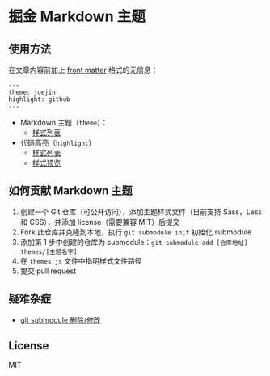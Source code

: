 # 掘金 Markdown 主题

## 使用方法

在文章内容前加上 [front matter](https://jekyllrb.com/docs/front-matter/) 格式的元信息：

```
---
theme: juejin
highlight: github
---
```

- Markdown 主题（`theme`）：
  - [样式列表](./themes.js)
- 代码高亮（`highlight`）
  - [样式列表](https://github.com/highlightjs/highlight.js/tree/master/src/styles)
  - [样式预览](https://highlightjs.org/static/demo/)

## 如何贡献 Markdown 主题

1. 创建一个 Git 仓库（可公开访问），添加主题样式文件（目前支持 Sass，Less 和 CSS），并添加 license（需要兼容 MIT）后提交
2. Fork 此仓库并克隆到本地，执行 `git submodule init` 初始化 submodule
3. 添加第 1 步中创建的仓库为 submodule：`git submodule add [仓库地址] themes/[主题名字]`
4. 在 `themes.js` 文件中指明样式文件路径
5. 提交 pull request

## 疑难杂症

- [git submodule 删除/修改](https://stackoverflow.com/a/36593218)

## License

MIT
